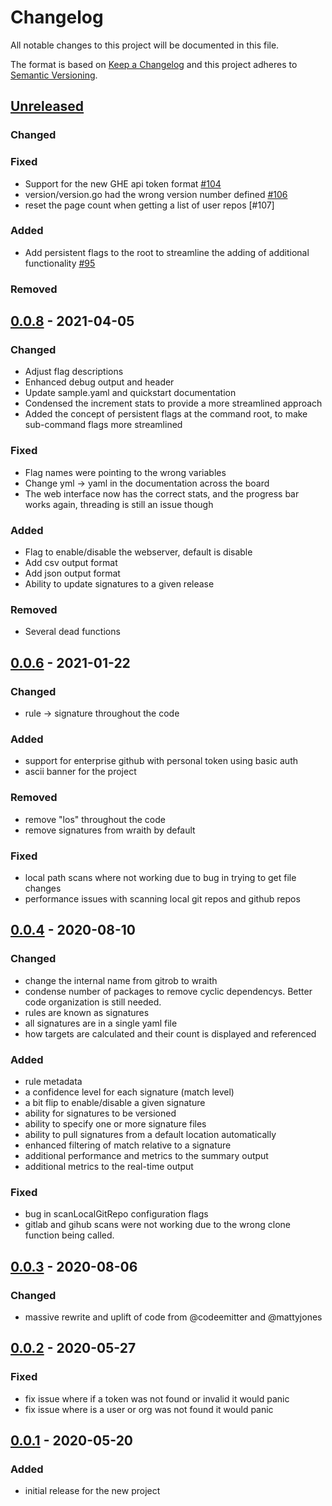 
# Changelog
All notable changes to this project will be documented in this file.

The format is based on [Keep a Changelog](http://keepachangelog.com/en/1.0.0/)
and this project adheres to [Semantic Versioning](http://semver.org/spec/v2.0.0.html).

## [Unreleased]

### Changed

### Fixed
- Support for the new GHE api token format [#104][104]
- version/version.go had the wrong version number defined [#106][106]
- reset the page count when getting a list of user repos [#107]

### Added
- Add persistent flags to the root to streamline the adding of additional functionality [#95][95]

### Removed

## [0.0.8] - 2021-04-05
### Changed
- Adjust flag descriptions
- Enhanced debug output and header
- Update sample.yaml and quickstart documentation
- Condensed the increment stats to provide a more streamlined approach
- Added the concept of persistent flags at the command root, to make sub-command flags more streamlined

### Fixed
- Flag names were pointing to the wrong variables
- Change yml -> yaml in the documentation across the board
- The web interface now has the correct stats, and the progress bar works again, threading is still an issue though

### Added
- Flag to enable/disable the webserver, default is disable
- Add csv output format
- Add json output format
- Ability to update signatures to a given release

### Removed
- Several dead functions

## [0.0.6] - 2021-01-22
### Changed
- rule -> signature throughout the code

### Added
- support for enterprise github with personal token using basic auth
- ascii banner for the project

### Removed
- remove "los" throughout the code
- remove signatures from wraith by default

### Fixed
- local path scans where not working due to bug in trying to get file changes
- performance issues with scanning local git repos and github repos

## [0.0.4] - 2020-08-10
### Changed
- change the internal name from gitrob to wraith
- condense number of packages to remove cyclic dependencys. Better code organization is still needed.
- rules are known as signatures
- all signatures are in a single yaml file
- how targets are calculated and their count is displayed and referenced

### Added
- rule metadata
- a confidence level for each signature (match level)
- a bit flip to enable/disable a given signature
- ability for signatures to be versioned
- ability to specify one or more signature files
- ability to pull signatures from a default location automatically
- enhanced filtering of match relative to a signature
- additional performance and metrics to the summary output
- additional metrics to the real-time output

### Fixed
- bug in scanLocalGitRepo configuration flags
- gitlab and gihub scans were not working due to the wrong clone function being called.

## [0.0.3] - 2020-08-06
### Changed
- massive rewrite and uplift of code from @codeemitter and @mattyjones

## [0.0.2] - 2020-05-27
### Fixed
- fix issue where if a token was not found or invalid it would panic
- fix issue where is a user or org was not found it would panic

## [0.0.1] - 2020-05-20
### Added
- initial release for the new project

[Unreleased]: https://github.com/mattyjones/wraith/compare/0.0.8...HEAD
[0.0.8]: https://github.com/mattyjones/wraith/releases/tag/0.0.8
[0.0.6]: https://github.com/mattyjones/wraith/releases/tag/0.0.6
[0.0.4]: https://github.com/mattyjones/wraith/releases/tag/0.0.4
[0.0.3]: https://github.com/mattyjones/wraith/releases/tag/0.0.3
[0.0.2]: https://github.com/mattyjones/gitrob/releases/tag/0.0.2
[0.0.1]: https://github.com/mattyjones/gitrob/releases/tag/0.0.1

[95]: https://github.com/N0MoreSecr3ts/wraith/issues/95
[104]: https://github.com/N0MoreSecr3ts/wraith/pull/104
[106]: https://github.com/N0MoreSecr3ts/wraith/issues/106
[107]: https://github.com/N0MoreSecr3ts/wraith/issues/107
